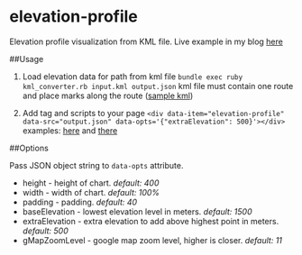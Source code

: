 elevation-profile
=================

Elevation profile visualization from KML file.
Live example in my blog [here](http://gaziga.com/himalayan-trails/)

##Usage

1. Load elevation data for path from kml file
`bundle exec ruby kml_converter.rb input.kml output.json`
kml file must contain one route and place marks along the route ([sample kml](http://gaziga.com/himalayan-trails/tilicho_ru.kml))

2. Add tag and scripts to your page
`<div data-item="elevation-profile" data-src="output.json" data-opts='{"extraElevation": 500}'></div>`    
examples: [here](https://github.com/gagarych/elevation-profile/blob/master/example.html) and [there](http://gaziga.com/himalayan-trails/)

##Options

Pass JSON object string to `data-opts` attribute.

* height          - height of chart. *default: 400*
* width           - width of chart. *default: 100%*
* padding         - padding. *default: 40*
* baseElevation   - lowest elevation level in meters. *default: 1500*
* extraElevation  - extra elevation to add above highest point in meters. *default: 500*
* gMapZoomLevel   - google map zoom level, higher is closer. *default: 11*
